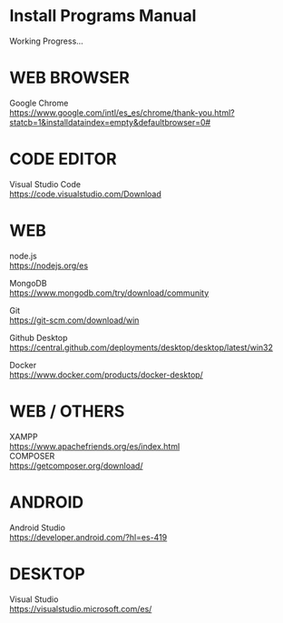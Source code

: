 # Install Programs Manual

Working Progress...

# WEB BROWSER
Google Chrome <br>
https://www.google.com/intl/es_es/chrome/thank-you.html?statcb=1&installdataindex=empty&defaultbrowser=0#

# CODE EDITOR
Visual Studio Code <br>
https://code.visualstudio.com/Download

# WEB

node.js <br>
https://nodejs.org/es

MongoDB <br>
https://www.mongodb.com/try/download/community

Git <br>
https://git-scm.com/download/win

Github Desktop <br>
https://central.github.com/deployments/desktop/desktop/latest/win32 <br>

Docker <br>
https://www.docker.com/products/docker-desktop/

# WEB / OTHERS
XAMPP <br>
https://www.apachefriends.org/es/index.html <br>
COMPOSER <br>
https://getcomposer.org/download/

# ANDROID
Android Studio <br>
https://developer.android.com/?hl=es-419

# DESKTOP
Visual Studio <br>
https://visualstudio.microsoft.com/es/
